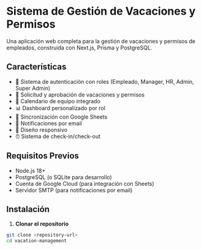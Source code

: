 # Sistema de Gestión de Vacaciones y Permisos

Una aplicación web completa para la gestión de vacaciones y permisos de empleados, construida con Next.js, Prisma y PostgreSQL.

## Características

- 🔐 Sistema de autenticación con roles (Empleado, Manager, HR, Admin, Super Admin)
- 📝 Solicitud y aprobación de vacaciones y permisos
- 📅 Calendario de equipo integrado
- 📊 Dashboard personalizado por rol
- 🔄 Sincronización con Google Sheets
- 📧 Notificaciones por email
- 📱 Diseño responsivo
- ⏰ Sistema de check-in/check-out

## Requisitos Previos

- Node.js 18+ 
- PostgreSQL (o SQLite para desarrollo)
- Cuenta de Google Cloud (para integración con Sheets)
- Servidor SMTP (para notificaciones por email)

## Instalación

1. **Clonar el repositorio**
```bash
git clone <repository-url>
cd vacation-management
